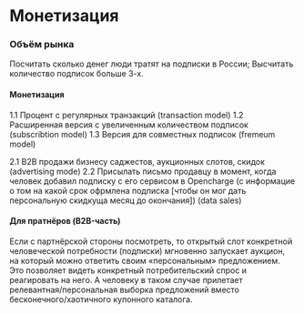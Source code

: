 # Монетизация

### Объём рынка

Посчитать сколько денег люди тратят на подписки в России; Высчитать количество подписок больше 3-х.

#### Монетизация

1.1 Процент с регулярных транзакций \(transaction model\) 1.2 Расширенная версия с увеличенным количеством подписок \(subscribtion model\) 1.3 Версия для совместных подписок \(fremeum model\)

2.1 B2B продажи бизнесу саджестов, аукционных слотов, скидок \(advertising mode\) 2.2 Присылать письмо продавцу в момент, когда человек добавил подписку с его сервисом в Opencharge \(c информацие о том на какой срок офрмлена подписка \[чтобы он мог дать персональную скидкуща месяц до окончания\]\) \(data sales\)

#### Для пратнёров \(B2B-часть\)

Если с партнёрской стороны посмотреть, то открытый слот конкретной человеческой потребности \(подписки\) мгновенно запускает аукцион, на который можно ответить своим «персональным» предложением. Это позволяет видеть конкретный потребительский спрос и реагировать на него. А человеку в таком случае прилетает релевантная/персональная выборка предложений вместо бесконечного/хаотичного купонного каталога.

